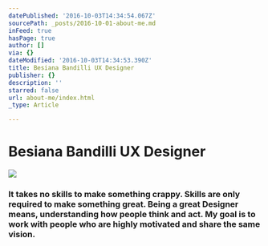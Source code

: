 ```yaml
---
datePublished: '2016-10-03T14:34:54.067Z'
sourcePath: _posts/2016-10-01-about-me.md
inFeed: true
hasPage: true
author: []
via: {}
dateModified: '2016-10-03T14:34:53.390Z'
title: Besiana Bandilli UX Designer
publisher: {}
description: ''
starred: false
url: about-me/index.html
_type: Article

---
```

# Besiana Bandilli UX Designer
![](https://the-grid-user-content.s3-us-west-2.amazonaws.com/52f7d917-3d1f-41a0-9dd8-a064dc39d109.gif)

### It takes no skills to make s**omethin**g crappy. Skills are only required to make something great. Being a great Designer means, understanding how people think and act. My goal is to work with people who are highly motivated and share the same vision.